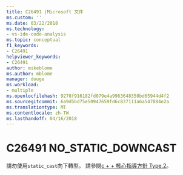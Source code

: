 ```yaml
---
title: C26491 |Microsoft 文件
ms.custom: ''
ms.date: 03/22/2018
ms.technology:
- vs-ide-code-analysis
ms.topic: conceptual
f1_keywords:
- C26491
helpviewer_keywords:
- C26491
author: mikeblome
ms.author: mblome
manager: douge
ms.workload:
- multiple
ms.openlocfilehash: 9278f916182fd079e4a9963648350bd65944d4f2
ms.sourcegitcommit: 6a9d5bd75e50947659fd6c837111a6a547884e2a
ms.translationtype: MT
ms.contentlocale: zh-TW
ms.lasthandoff: 04/16/2018
---
```

# <a name="c26491-nostaticdowncast"></a>C26491 NO_STATIC_DOWNCAST

請勿使用`static_cast`向下轉型。 請參閱[c + + 核心指導方針 Type.2](https://github.com/isocpp/CppCoreGuidelines/blob/master/CppCoreGuidelines.md#SS-type)。
